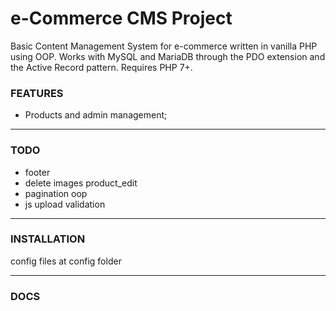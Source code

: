 # e-Commerce CMS Project

Basic Content Management System for e-commerce written in vanilla PHP using OOP. Works with MySQL and MariaDB through the PDO extension and the Active Record pattern. Requires PHP 7+.

### FEATURES

- Products and admin management;

---

### TODO

- footer
- delete images product_edit
- pagination oop
- js upload validation

---

### INSTALLATION

config files at config folder

---

### DOCS
